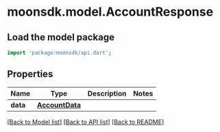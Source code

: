 # moonsdk.model.AccountResponse

## Load the model package

```dart
import 'package:moonsdk/api.dart';
```

## Properties

| Name     | Type                              | Description | Notes |
| -------- | --------------------------------- | ----------- | ----- |
| **data** | [**AccountData**](accountdata.md) |             |       |

[\[Back to Model list\]](./#documentation-for-models) [\[Back to API list\]](./#documentation-for-api-endpoints) [\[Back to README\]](./)
